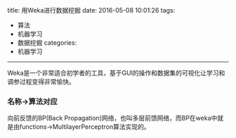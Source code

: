 title: 用Weka进行数据挖掘
date: 2016-05-08 10:01:26
tags:
- 算法
- 机器学习
- 数据挖掘
categories:
- 机器学习
---

Weka是一个非常适合初学者的工具，基于GUI的操作和数据集的可视化让学习和调参过程变得非常愉快。

### 名称->算法对应
向前反馈的BP(Back Propagation)网络，也叫多层前馈网络，而BP在weka中就是由functions->MultilayerPerceptron算法实现的。


